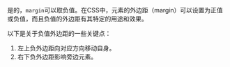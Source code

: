 是的，`margin`可以取负值。在CSS中，元素的外边距（margin）可以设置为正值或负值，而且负值的外边距有其特定的用途和效果。

以下是关于负值外边距的一些关键点：

1. 左上负外边距向对应方向移动自身。
2. 右下负外边距影响旁边元素。